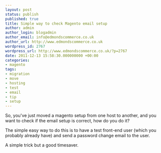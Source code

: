 ```yaml
---
layout: post
status: publish
published: true
title: Simple way to check Magento email setup
author: admin
author_login: blogadmin
author_email: info@edmondscommerce.co.uk
author_url: http://www.edmondscommerce.co.uk
wordpress_id: 2767
wordpress_url: http://www.edmondscommerce.co.uk/?p=2767
date: 2011-12-13 15:58:30.000000000 +00:00
categories:
- magento
tags:
- migration
- move
- hosting
- test
- email
- tip
- setup
---
```

So, you've just moved a magento setup from one host to another, and you want to check if the email setup is correct, how do you do it?

The simple easy way to do this is to have a test front-end user (which you probably already have) and send a password change email to the user.

A simple trick but a good timesaver.
